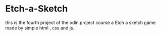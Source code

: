 # Etch-a-Sketch

this is the fourth project of the odin project course a Etch a sketch game made by simple html , css and js.
